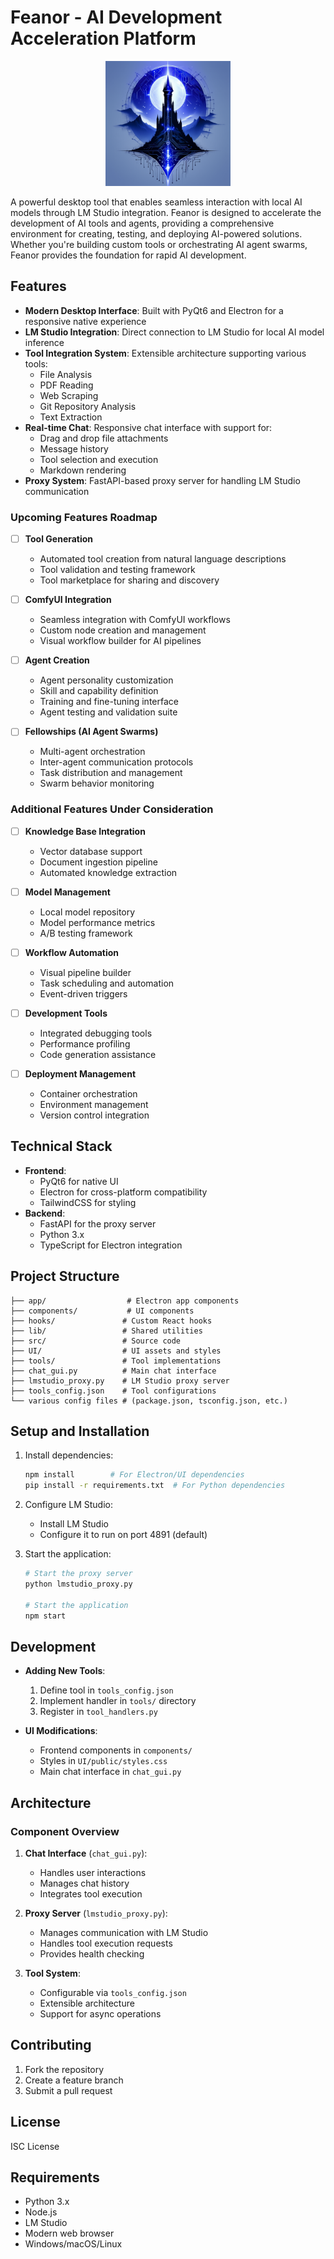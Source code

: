 # Feanor - AI Development Acceleration Platform

<div align="center">
  <img src="UI/public/images/logo.png" alt="Feanor Logo" width="200"/>
</div>

A powerful desktop tool that enables seamless interaction with local AI models through LM Studio integration. Feanor is designed to accelerate the development of AI tools and agents, providing a comprehensive environment for creating, testing, and deploying AI-powered solutions. Whether you're building custom tools or orchestrating AI agent swarms, Feanor provides the foundation for rapid AI development.

## Features

- **Modern Desktop Interface**: Built with PyQt6 and Electron for a responsive native experience
- **LM Studio Integration**: Direct connection to LM Studio for local AI model inference
- **Tool Integration System**: Extensible architecture supporting various tools:
  - File Analysis
  - PDF Reading
  - Web Scraping
  - Git Repository Analysis
  - Text Extraction
- **Real-time Chat**: Responsive chat interface with support for:
  - Drag and drop file attachments
  - Message history
  - Tool selection and execution
  - Markdown rendering
- **Proxy System**: FastAPI-based proxy server for handling LM Studio communication

### Upcoming Features Roadmap

- [ ] **Tool Generation**
  - Automated tool creation from natural language descriptions
  - Tool validation and testing framework
  - Tool marketplace for sharing and discovery

- [ ] **ComfyUI Integration**
  - Seamless integration with ComfyUI workflows
  - Custom node creation and management
  - Visual workflow builder for AI pipelines

- [ ] **Agent Creation**
  - Agent personality customization
  - Skill and capability definition
  - Training and fine-tuning interface
  - Agent testing and validation suite

- [ ] **Fellowships (AI Agent Swarms)**
  - Multi-agent orchestration
  - Inter-agent communication protocols
  - Task distribution and management
  - Swarm behavior monitoring

### Additional Features Under Consideration

- [ ] **Knowledge Base Integration**
  - Vector database support
  - Document ingestion pipeline
  - Automated knowledge extraction

- [ ] **Model Management**
  - Local model repository
  - Model performance metrics
  - A/B testing framework

- [ ] **Workflow Automation**
  - Visual pipeline builder
  - Task scheduling and automation
  - Event-driven triggers

- [ ] **Development Tools**
  - Integrated debugging tools
  - Performance profiling
  - Code generation assistance

- [ ] **Deployment Management**
  - Container orchestration
  - Environment management
  - Version control integration

## Technical Stack

- **Frontend**:
  - PyQt6 for native UI
  - Electron for cross-platform compatibility
  - TailwindCSS for styling
- **Backend**:
  - FastAPI for the proxy server
  - Python 3.x
  - TypeScript for Electron integration

## Project Structure

```
├── app/                  # Electron app components
├── components/           # UI components
├── hooks/               # Custom React hooks
├── lib/                 # Shared utilities
├── src/                 # Source code
├── UI/                  # UI assets and styles
├── tools/               # Tool implementations
├── chat_gui.py          # Main chat interface
├── lmstudio_proxy.py    # LM Studio proxy server
├── tools_config.json    # Tool configurations
└── various config files # (package.json, tsconfig.json, etc.)
```

## Setup and Installation

1. Install dependencies:
   ```bash
   npm install        # For Electron/UI dependencies
   pip install -r requirements.txt  # For Python dependencies
   ```

2. Configure LM Studio:
   - Install LM Studio
   - Configure it to run on port 4891 (default)

3. Start the application:
   ```bash
   # Start the proxy server
   python lmstudio_proxy.py

   # Start the application
   npm start
   ```

## Development

- **Adding New Tools**:
  1. Define tool in `tools_config.json`
  2. Implement handler in `tools/` directory
  3. Register in `tool_handlers.py`

- **UI Modifications**:
  - Frontend components in `components/`
  - Styles in `UI/public/styles.css`
  - Main chat interface in `chat_gui.py`

## Architecture

### Component Overview

1. **Chat Interface** (`chat_gui.py`):
   - Handles user interactions
   - Manages chat history
   - Integrates tool execution

2. **Proxy Server** (`lmstudio_proxy.py`):
   - Manages communication with LM Studio
   - Handles tool execution requests
   - Provides health checking

3. **Tool System**:
   - Configurable via `tools_config.json`
   - Extensible architecture
   - Support for async operations

## Contributing

1. Fork the repository
2. Create a feature branch
3. Submit a pull request

## License

ISC License

## Requirements

- Python 3.x
- Node.js
- LM Studio
- Modern web browser
- Windows/macOS/Linux 